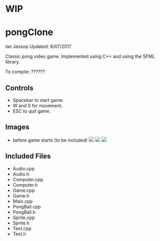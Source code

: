 # WIP
# pongClone
Ian Jessop
Updated: 8/07/2017

Classic pong video game. Implemented using C++ and using the SFML library. 

To compile:
??????

Controls
------
  - Spacebar to start game.
  - W and S for movement.
  - ESC to quit game.

Images
------
- before game starts (to be included)
![](http://i.imgur.com/JcQISgb.png)
![](http://i.imgur.com/Ujztaf7.png)
![](http://i.imgur.com/mZ3sTzA.png)

Included Files
------
 - Audio.cpp 
 - Audio.h	
 - Computer.cpp	
 - Computer.h		
 - Game.cpp	
 - Game.h
 - Main.cpp	
 - PongBall.cpp	
 - PongBall.h	
 - Sprite.cpp	
 - Sprite.h	
 - Text.cpp	
 - Text.h
